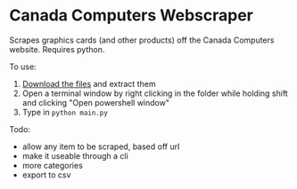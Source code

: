 
# Canada Computers Webscraper
Scrapes graphics cards (and other products) off the Canada Computers website. 
Requires python.

To use:
1. [Download the files](https://github.com/MatRanc/CanadaComputersWebscrape/archive/master.zip) and extract them
2. Open a terminal window by right clicking in the folder while holding shift and clicking "Open powershell window"
3. Type in `python main.py`

Todo:
 - allow any item to be scraped, based off url
 - make it useable through a cli
 - more categories
 - export to csv

